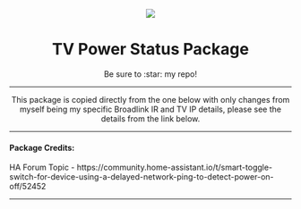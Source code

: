 <p align="center">
  <img src="https://github.com/JamesMcCarthy79/Home-Assistant-Config/blob/master/HA%20Pics/TV%20Power.png"/>
</p>
<h1 align="center">TV Power Status Package</h1>
<p align="center">Be sure to :star: my repo!</p>
<hr *** </hr>
<p align="center">This package is copied directly from the one below with only changes from myself being my specific Broadlink IR and TV IP details, please see the details from the link below.</p>
<hr --- </hr> 

<h4 align="left">Package Credits:</h4>
<p align="left">HA Forum Topic - https://community.home-assistant.io/t/smart-toggle-switch-for-device-using-a-delayed-network-ping-to-detect-power-on-off/52452</br>

<hr --- </hr>
